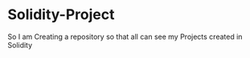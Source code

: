 # Solidity-Project
So I am Creating a repository so that all can see my Projects created in Solidity
